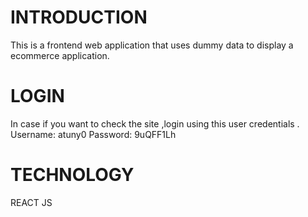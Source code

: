 # INTRODUCTION
This is  a frontend web application that uses dummy data to display a ecommerce application.

# LOGIN 
In case if you want to check the site ,login using this user credentials . 
Username: atuny0
Password: 9uQFF1Lh

# TECHNOLOGY
REACT JS
